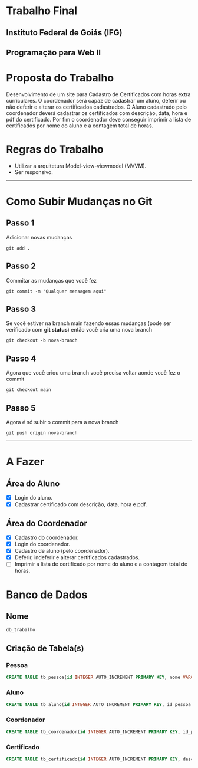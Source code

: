 # Trabalho Final

## Instituto Federal de Goiás (IFG)

## Programação para Web II

# Proposta do Trabalho

Desenvolvimento de um site para Cadastro de Certificados com horas extra curriculares. O coordenador será capaz de cadastrar um aluno, deferir ou não deferir e alterar os certificados cadastrados. O Aluno cadastrado pelo coordenador deverá cadastrar os certificados com descrição, data, hora e pdf do certificado. Por fim o coordenador deve conseguir imprimir a lista de certificados por nome do aluno e a contagem total de horas.

# Regras do Trabalho

- Utilizar a arquitetura Model-view-viewmodel (MVVM).
- Ser responsivo.

----

# Como Subir Mudanças no Git

## Passo 1
Adicionar novas mudanças

```git
git add .
```

## Passo 2
Commitar as mudanças que você fez
```git
git commit -m "Qualquer mensagem aqui"
```

## Passo 3
Se você estiver na branch main fazendo essas mudanças (pode ser verificado com **git status**) então você cria uma nova branch
```git
git checkout -b nova-branch
```

## Passo 4
Agora que você criou uma branch você precisa voltar aonde você fez o commit
```git
git checkout main
```

## Passo 5
Agora é só subir o commit para a nova branch
```git
git push origin nova-branch
```

----

# A Fazer

## Área do Aluno
- [X] Login do aluno.
- [x] Cadastrar certificado com descrição, data, hora e pdf.

## Área do Coordenador
- [X] Cadastro do coordenador.
- [X] Login do coordenador.
- [X] Cadastro de aluno (pelo coordenador).
- [X] Deferir, indeferir e alterar certificados cadastrados.
- [ ] Imprimir a lista de certificado por nome do aluno e a contagem total de horas.

# Banco de Dados

## Nome
```sql
db_trabalho
```

## Criação de Tabela(s)

### Pessoa
```sql
CREATE TABLE tb_pessoa(id INTEGER AUTO_INCREMENT PRIMARY KEY, nome VARCHAR(60) NOT NULL, email VARCHAR(50) NOT NULL, senha VARCHAR(50) NOT NULL) ENGINE=InnoDB;
```

### Aluno
```sql
CREATE TABLE tb_aluno(id INTEGER AUTO_INCREMENT PRIMARY KEY, id_pessoa INTEGER NOT NULL, matricula VARCHAR(50), FOREIGN KEY (id_pessoa) REFERENCES tb_pessoa(id)) ENGINE=InnoDB;
```

### Coordenador
```sql
CREATE TABLE tb_coordenador(id INTEGER AUTO_INCREMENT PRIMARY KEY, id_pessoa INTEGER NOT NULL, FOREIGN KEY (id_pessoa) REFERENCES tb_pessoa(id)) ENGINE=InnoDB;
```

### Certificado
```sql
CREATE TABLE tb_certificado(id INTEGER AUTO_INCREMENT PRIMARY KEY, descricao VARCHAR (255), data DATE, hora TIME, url VARCHAR (255), id_aluno INTEGER, status INTEGER (11), FOREIGN KEY (id_aluno) REFERENCES tb_aluno(id));
```